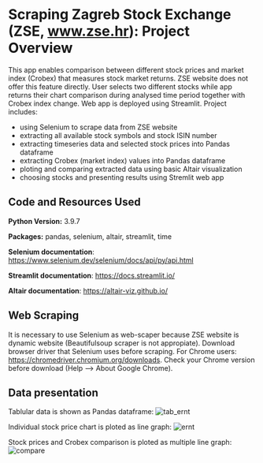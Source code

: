 # Scraping Zagreb Stock Exchange (ZSE, www.zse.hr): Project Overview
This app enables comparison between different stock prices and market index (Crobex) that measures stock market returns. ZSE website does not offer this feature directly. User  selects two different stocks while app returns their chart comparison during analysed time period together with Crobex index change. Web app is deployed using Streamlit. Project includes: 
* using Selenium to scrape data from ZSE website
* extracting all available stock symbols and stock ISIN number
* extracting timeseries data and selected stock prices into Pandas dataframe
* extracting Crobex (market index) values into Pandas dataframe
* ploting and comparing extracted data using basic Altair visualization
* choosing stocks and presenting results using Stremlit web app

## Code and Resources Used 
**Python Version:** 3.9.7

**Packages:** pandas, selenium, altair, streamlit, time

**Selenium documentation**: https://www.selenium.dev/selenium/docs/api/py/api.html

**Streamlit documentation**: https://docs.streamlit.io/

**Altair documentation**: https://altair-viz.github.io/

## Web Scraping
It is necessary to use Selenium as web-scaper because ZSE website is dynamic website (Beautifulsoup scraper is not appropiate).
Download browser driver that Selenium uses before scraping. For Chrome users: https://chromedriver.chromium.org/downloads. Check your Chrome version before download (Help --> About Google Chrome).

## Data presentation
Tablular data is shown as Pandas dataframe: 
![tab_ernt](https://user-images.githubusercontent.com/63582064/146895216-e9ebc98b-427c-4cce-8ff2-ee0f7ec0338b.JPG)

Individual stock price chart is ploted as line graph:
![ernt](https://user-images.githubusercontent.com/63582064/146894850-eda3f73c-20a4-4bf1-96ba-04eb5822c000.JPG)

Stock prices and Crobex comparison is ploted as multiple line graph: 
![compare](https://user-images.githubusercontent.com/63582064/146895665-a8d41a20-bc4b-4b6f-839b-c617f0f79cfa.JPG)
